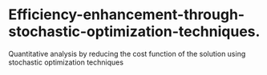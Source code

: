 # Efficiency-enhancement-through-stochastic-optimization-techniques.
Quantitative analysis by reducing the cost function of the solution using stochastic optimization techniques 
